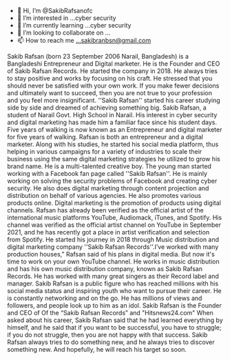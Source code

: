 - 👋 Hi, I’m @SakibRafsanofc
- 👀 I’m interested in ...cyber security 
- 🌱 I’m currently learning ...cyber security 
- 💞️ I’m looking to collaborate on ...
- 📫 How to reach me ...sakibranbsn@gmail.com

<!---
SakibRafsanofc/SakibRafsanofc is a ✨ special ✨ repository because its `README.md` (this file) appears on your GitHub profile.
You can click the Preview link to take a look at your changes.
--->

Sakib Rafsan (born 23 September 2006 Narail, Bangladesh) is a Bangladeshi Entrepreneur and Digital marketer. He is the Founder and CEO of Sakib Rafsan Records. He started the company in 2018. He always tries to stay positive and works by focusing on his craft. He stressed that you should never be satisfied with your own work. If you make fewer decisions and ultimately want to succeed, then you are not true to your profession and you feel more insignificant.
''Sakib Rafsan'' started his career studying side by side and dreamed of achieving something big. Sakib Rafsan, a student of Narail Govt. High School in Narail. His interest in cyber security and digital marketing has made him a familiar face since his student days.
Five years of walking is now known as an Entrepreneur and digital marketer for five years of walking. Rafsan is both an entrepreneur and a digital marketer. Along with his studies, he started his social media platform, thus helping in various campaigns for a variety of industries to scale their business using the same digital marketing strategies he utilized to grow his brand name. He is a multi-talented creative boy.
The young man started working with a Facebook fan page called ''Sakib Rafsan''. He is mainly working on solving the security problems of Facebook and creating cyber security. He also does digital marketing through content projection and distribution on behalf of various agencies. He also promotes various products online. Digital marketing is the promotion of products using digital channels.
Rafsan has already been verified as the official artist of the international music platforms YouTube, Audiomack, iTunes, and Spotify. His channel was verified as the official artist channel on YouTube in September 2021, and he has recently got a place in artist verification and selection from Spotify. He started his journey in 2018 through Music distribution and digital marketing company ''Sakib Rafsan Records''.I’ve worked with many production houses,” Rafsan said of his plans in digital media. But now it's time to work on your own YouTube channel.
He works in music distribution and has his own music distribution company, known as Sakib Rafsan Records. He has worked with many great singers as their Record label and manager.
Sakib Rafsan is a public figure who has reached millions with his social media status and inspiring youth who want to pursue their career. He is constantly networking and on the go. He has millions of views and followers, and people look up to him as an idol.
Sakib Rafsan is the Founder and CEO of Of the “Sakib Rafsan Records” and "Hitsnews24.com"
When asked about his career, Sakib Rafsan said that he had learned everything by himself, and he said that if you want to be successful, you have to struggle; if you do not struggle, then you are not happy with that success.
Sakib Rafsan always tries to do something new, and he always tries to discover something new. And hopefully, he will reach his target so soon.
